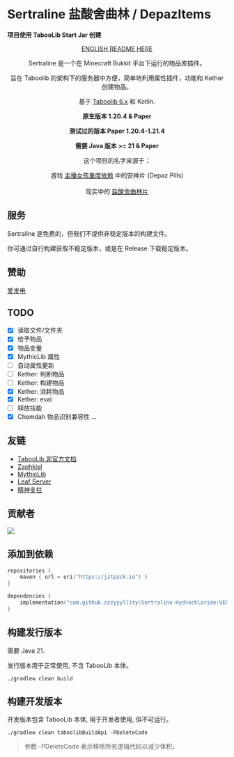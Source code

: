 # Sertraline 盐酸舍曲林 / DepazItems

**项目使用 TabooLib Start Jar 创建**

<div align="center">

[ENGLISH README HERE](README-EN.md)

Sertraline 是一个在 Minecraft Bukkit 平台下运行的物品库插件。

旨在 Taboolib 的架构下的服务器中方便，简单地利用属性插件，功能和 Kether 创建物品。

基于 <a href = "https://tabooproject.org">Taboolib 6.x</a> 和 Kotlin.

**原生版本 1.20.4 & Paper**

**测试过的版本 Paper 1.20.4-1.21.4**

**需要 Java 版本 >= 21 & Paper**

这个项目的名字来源于：
<div style="text-align: center;">游戏 <a href = "https://needystreameroverload.wiki.gg/wiki/">主播女孩重度依赖</a> 中的安神片 (Depaz Pills)</div><br>
<div style="text-align: center;">现实中的 <a href = "https://baike.baidu.com/item/%E7%9B%90%E9%85%B8%E8%88%8D%E6%9B%B2%E6%9E%97%E7%89%87/8353072">盐酸舍曲林片</a></div>
</div>

## 服务

Sertraline 是免费的，但我们不提供非稳定版本的构建文件。

你可通过自行构建获取不稳定版本，或是在 Release 下载稳定版本。

## 赞助

[爱发电](https://afdian.com/a/liminalskyline)

## TODO
- [x] 读取文件/文件夹
- [x] 给予物品
- [x] 物品变量
- [x] MythicLib 属性
- [ ] 自动属性更新
- [ ] Kether: 判断物品
- [ ] Kether: 构建物品
- [x] Kether: 消耗物品
- [x] Kether: eval
- [ ] 释放技能
- [x] Chemdah 物品识别兼容性
...

## 友链   
- [TabooLib 非官方文档](https://taboolib.feishu.cn/)
- [Zaphkiel](https://github.com/TabooLib/zaphkiel)
- [MythicLib](https://www.spigotmc.org/resources/mmolib-mythiclib.90306/)
- [Leaf Server](https://github.com/Winds-Studio/Leaf)
- [精神支柱](https://needystreameroverload.wiki.gg/wiki/Ame-chan)

## 贡献者

<a href="https://github.com/zzzyyylllty/Sertraline-Hydrochloride/graphs/contributors">
  <img src="https://stg.contrib.rocks/image?repo=zzzyyylllty/Sertraline-Hydrochloride" />
</a>

## 添加到依赖

```kotlin
repositories {
    maven { url = uri("https://jitpack.io") }
}

dependencies {
    implementation("com.github.zzzyyylllty:Sertraline-Hydrochloride:VERSION")
}
```

## 构建发行版本

需要 Java 21.

发行版本用于正常使用, 不含 TabooLib 本体。

```
./gradlew clean build
```

## 构建开发版本

开发版本包含 TabooLib 本体, 用于开发者使用, 但不可运行。

```
./gradlew clean taboolibBuildApi -PDeleteCode
```

> 参数 -PDeleteCode 表示移除所有逻辑代码以减少体积。
